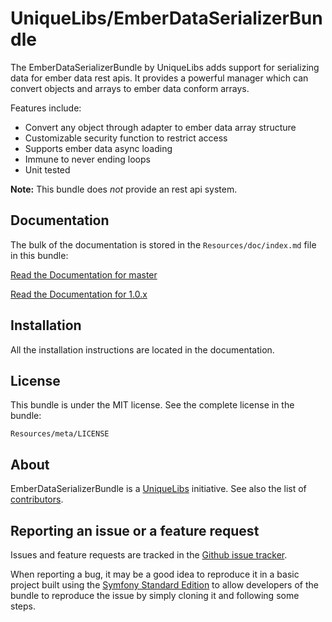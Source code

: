 UniqueLibs/EmberDataSerializerBundle
=============

The EmberDataSerializerBundle by UniqueLibs adds support for serializing data for ember data rest apis.
It provides a powerful manager which can convert objects and arrays to ember data conform arrays.

Features include:

- Convert any object through adapter to ember data array structure
- Customizable security function to restrict access
- Supports ember data async loading
- Immune to never ending loops
- Unit tested

**Note:** This bundle does *not* provide an rest api system.

Documentation
-------------

The bulk of the documentation is stored in the `Resources/doc/index.md`
file in this bundle:

[Read the Documentation for master](https://github.com/UniqueLibs/ember-data-serializer-bundle/blob/master/Resources/doc/index.md)

[Read the Documentation for 1.0.x](https://github.com/UniqueLibs/ember-data-serializer-bundle/blob/1.0.x/Resources/doc/index.md)

Installation
------------

All the installation instructions are located in the documentation.

License
-------

This bundle is under the MIT license. See the complete license in the bundle:

    Resources/meta/LICENSE

About
-----

EmberDataSerializerBundle is a [UniqueLibs](https://github.com/UniqueLibs) initiative.
See also the list of [contributors](https://github.com/UniqueLibs/ember-data-serializer-bundle/contributors).

Reporting an issue or a feature request
---------------------------------------

Issues and feature requests are tracked in the [Github issue tracker](https://github.com/UniqueLibs/ember-data-serializer-bundle/issues).

When reporting a bug, it may be a good idea to reproduce it in a basic project
built using the [Symfony Standard Edition](https://github.com/symfony/symfony-standard)
to allow developers of the bundle to reproduce the issue by simply cloning it
and following some steps.